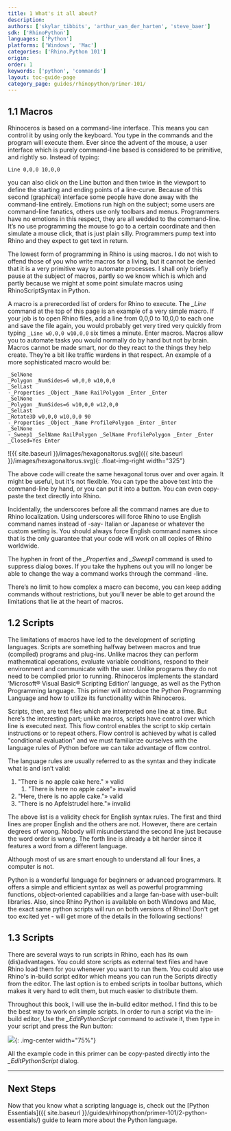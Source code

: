 ```yaml
---
title: 1 What's it all about?
description:
authors: ['skylar_tibbits', 'arthur_van_der_harten', 'steve_baer']
sdk: ['RhinoPython']
languages: ['Python']
platforms: ['Windows', 'Mac']
categories: ['Rhino.Python 101']
origin:
order: 1
keywords: ['python', 'commands']
layout: toc-guide-page
category_page: guides/rhinopython/primer-101/
---
```


## 1.1 Macros

Rhinoceros is based on a command-line interface. This means you can control it by using only the keyboard. You type in the commands and the program will execute them. Ever since the advent of the mouse, a user interface which is purely command-line based is considered to be primitive, and rightly so. Instead of typing:

```
Line 0,0,0 10,0,0
```
you can also click on the Line button and then twice in the viewport to define the starting and ending points of a line-curve. Because of this second (graphical) interface some people have done away with the
command-line entirely. Emotions run high on the subject; some users are command-line fanatics, others use only toolbars and menus. Programmers have no emotions in this respect, they are all wedded to the command-line. It’s no use programming the mouse to go to a certain coordinate and then simulate a mouse click, that is just plain silly. Programmers pump text into Rhino and they expect to get text in return.

The lowest form of programming in Rhino is using macros. I do not wish to offend those of you who write macros for a living, but it cannot be denied that it is a very primitive way to automate processes. I shall only briefly pause at the subject of macros, partly so we know which is which and partly because we might at some point simulate macros using RhinoScriptSyntax in Python.

A macro is a prerecorded list of orders for Rhino to execute. The *_Line* command at the top of this page is an example of a very simple macro. If your job is to open Rhino files, add a line from 0,0,0 to 10,0,0 to each one and save the file again, you would probably get very tired very quickly from typing `_Line w0,0,0 w10,0,0` six times a minute. Enter macros. Macros allow you to automate tasks you would normally do by hand but not by brain. Macros cannot be made smart, nor do they react to the things they help create. They’re a bit like traffic wardens in that respect. An example of a more sophisticated macro would be:


```
_SelNone
_Polygon _NumSides=6 w0,0,0 w10,0,0
_SelLast
-_Properties _Object _Name RailPolygon _Enter _Enter
_SelNone
_Polygon _NumSides=6 w10,0,0 w12,0,0
_SelLast
_Rotate3D w0,0,0 w10,0,0 90
-_Properties _Object _Name ProfilePolygon _Enter _Enter
_SelNone
-_Sweep1 _SelName RailPolygon _SelName ProfilePolygon _Enter _Enter _Closed=Yes Enter
```

![{{ site.baseurl }}/images/hexagonaltorus.svg]({{ site.baseurl }}/images/hexagonaltorus.svg){: .float-img-right width="325"}

The above code will create the same hexagonal torus over and over again. It might be useful, but it's not flexible. You can type the above text into the command-line by hand, or you can put it into a button. You can even copy-paste the text directly into Rhino.

Incidentally, the underscores before all the command names are due to Rhino localization. Using underscores will force Rhino to use English command names instead of -say- Italian or Japanese or whatever the custom setting is. You should always force English command names since that is the only guarantee that your code will work on all copies of Rhino worldwide.

The hyphen in front of the *_Properties* and *_Sweep1* command is used to suppress dialog boxes. If you take the hyphens out you will no longer be able to change the way a command works through the command -line.

There’s no limit to how complex a macro can become, you can keep adding commands without restrictions, but you’ll never be able to get around the limitations that lie at the heart of macros.

## 1.2 Scripts

The limitations of macros have led to the development of scripting languages. Scripts are something halfway between macros and true (compiled) programs and plug-ins. Unlike macros they can perform
mathematical operations, evaluate variable conditions, respond to their environment and communicate with the user. Unlike programs they do not need to be compiled prior to running. Rhinoceros implements the standard
‘Microsoft® Visual Basic® Scripting Edition’ language, as well as the Python Programming language.  This primer will introduce the Python Programming Language and how to utilize its functionality within Rhinoceros.

Scripts, then, are text files which are interpreted one line at a time. But here’s the interesting part; unlike macros, scripts have control over which line is executed next. This flow control enables the script to skip certain instructions or to repeat others. Flow control is achieved by what is called "conditional evaluation" and we must familiarize ourselves with the language rules of Python before we can take advantage of flow control.

The language rules are usually referred to as the syntax and they indicate what is and isn’t valid:

1. "There is no apple cake here."		» valid
   1. "There is here no apple cake"» invalid
  2. "Here, there is no apple cake."» valid
  3. "There is no Apfelstrudel here."» invalid

The above list is a validity check for English syntax rules. The first and third lines are proper English and the others are not. However, there are certain degrees of wrong. Nobody will misunderstand the second line just because the word order is wrong. The forth line is already a bit harder since it features a word from a different language.

Although most of us are smart enough to understand all four lines, a computer is not.

Python is a wonderful language for beginners or advanced programmers.  It offers a simple and efficient syntax as well as powerful programming functions, object-oriented capabilities and a large fan-base with user-built libraries.  Also, since Rhino Python is available on both Windows and Mac, the exact same python scripts will run on both versions of Rhino!  Don't get too excited yet - will get more of the details in the following sections!

## 1.3 Scripts

There are several ways to run scripts in Rhino, each has its own (dis)advantages. You could store scripts as external text files and have Rhino load them for you whenever you want to run them. You could also use Rhino's in-build script editor which means you can run the Scripts directly from the editor. The last option is to embed scripts in toolbar buttons, which makes it very hard to edit them, but much easier to distribute them.

Throughout this book, I will use the in-build editor method. I find this to be the best way to work on simple scripts. In order to run a script via the in-build editor,  Use the *_EditPythonScript* command to activate it, then type in your script and press the Run button:

<img src="{{ site.baseurl }}/images/primer-editscriptdialog-python.png">{: .img-center  width="75%"}

All the example code in this primer can be copy-pasted directly into the *_EditPythonScript* dialog.

---

## Next Steps

Now that you know what a scripting language is, check out the [Python Essentials]({{ site.baseurl }}/guides/rhinopython/primer-101/2-python-essentials/) guide to learn more about the Python language.

